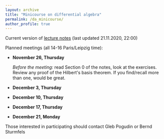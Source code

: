 ```yaml
---
layout: archive
title: "Minicourse on differential algebra"
permalink: /da_minicourse/
author_profile: true
---
```


Current version of [lecture notes](http://www.lix.polytechnique.fr/Labo/Gleb.POGUDIN/files/da_notes.pdf) (last updated 21.11.2020, 22:00)

Planned meetings (all 14-16 Paris/Leipzig time):
 * **November 26, Thursday**
   
    *Before the meeting:* read Section 0 of the notes, look at the exercises. Review any proof of the Hilbert's basis theorem. If you find/recall more than one, would be great.

 * **December 3, Thursday**

 * **December 10, Thursday**

 * **December 17, Thursday**

 * **December 21, Monday**

Those interested in participating should contact Gleb Pogudin or Bernd Sturmfels
